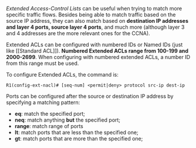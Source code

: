 *Extended Access-Control Lists* can be useful when trying to match more specific traffic flows. Besides being able to match traffic based on the source IP address, they can also match based on **destination IP addresses and layer 4 ports, source layer 4 ports**, and much more (although layer 3 and 4 addresses are the more relevant ones for the CCNA).

Extended ACLs can be configured with numbered IDs or Named IDs (just like [[Standard ACL]]). **Numbered Extended ACLs range from 100-199 and 2000-2699**. When configuring with numbered extended ACLs, a number ID from this range must be used.

To configure Extended ACLs, the command is:

```IOS
R1(config-ext-nacl)# [seq-num] <permit|deny> protocol src-ip dest-ip
```

Ports can be configured after the source or destination IP address by specifying a matching pattern:

- **eq**: match the specified port;
- **neq**: match anything **but** the specified port;
- **range**: match range of ports
- **lt**: match ports that are less than the specified one;
- **gt**: match ports that are more than the specified one;

